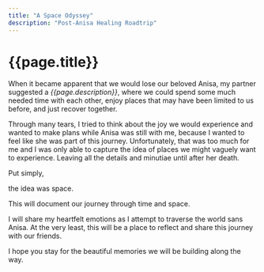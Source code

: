 ```yaml
---
title: "A Space Odyssey"
description: "Post-Anisa Healing Roadtrip"
---
```


# {{page.title}}

When it became apparent that we would lose our beloved Anisa, my partner suggested a _{{page.description}}_, where we could spend some much needed time with each other, enjoy places that may have been limited to us before, and just recover together. 

Through many tears, I tried to think about the joy we would experience and wanted to make plans while Anisa was still with me, because I wanted to feel like she was part of this journey. Unfortunately, that was too much for me and I was only able to capture the idea of places we might vaguely want to experience. Leaving all the details and minutiae until after her death. 

Put simply, 

<p style="text-align:justify;"> the idea was space. </p>

This will document our journey through time and space. 

I will share my heartfelt emotions as I attempt to traverse the world sans Anisa. At the very least, this will be a place to reflect and share this journey with our friends. 

I hope you stay for the beautiful memories we will be building along the way. 
